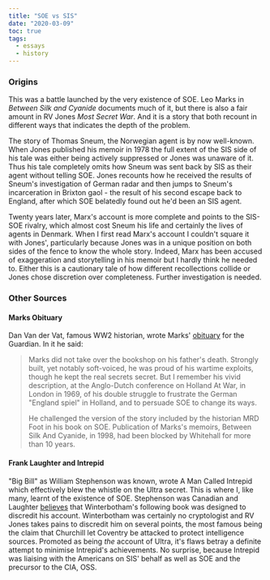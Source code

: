 ```yaml
---
title: "SOE vs SIS"
date: "2020-03-09"
toc: true
tags:
  - essays
  - history
---
```



### Origins

This was a battle launched by the very existence of SOE. Leo Marks in *Between Silk and Cyanide* documents much of it, but there is also a fair amount in RV Jones *Most Secret War*. And it is a story that both recount in different ways that indicates the depth of the problem.

The story of Thomas Sneum, the Norwegian agent is by now well-known. When Jones published his memoir in 1978 the full extent of the SIS side of his tale was either being actively suppressed or Jones was unaware of it. Thus his tale completely omits how Sneum was sent back by SIS as their agent without telling SOE. Jones recounts how he received the results of Sneum's investigation of German radar and then jumps to Sneum's incarceration in Brixton gaol - the result of his second escape back to England, after which SOE belatedly found out he'd been an SIS agent. 

Twenty years later, Marx's account is more complete and points to the SIS-SOE rivalry, which almost cost Sneum his life and certainly the lives of agents in Denmark. When I first read Marx's account I couldn't square it with Jones', particularly because Jones was in a unique position on both sides of the fence to know the whole story. Indeed, Marx has been accused of exaggeration and storytelling in his memoir but I hardly think he needed to. Either this is a cautionary tale of how different recollections collide or Jones chose discretion over completeness. Further investigation is needed.

### Other Sources

#### Marks Obituary

Dan Van der Vat, famous WW2 historian, wrote Marks' [obituary](http://www.guardian.co.uk/news/2001/feb/02/guardianobituaries.filmnews) for the Guardian. In it he said:

>Marks did not take over the bookshop on his father's death. Strongly built,
yet notably soft-voiced, he was proud of his wartime exploits, though he kept
the real secrets secret. But I remember his vivid description, at the
Anglo-Dutch conference on Holland At War, in London in 1969, of his double
struggle to frustrate the German "England spiel" in Holland, and to persuade
SOE to change its ways. 
>
>He challenged the version of the story included by the
historian MRD Foot in his book on SOE. Publication of Marks's memoirs, Between
Silk And Cyanide, in 1998, had been blocked by Whitehall for more than 10
years.

#### Frank Laughter and Intrepid

"Big Bill" as William Stephenson was known, wrote A Man Called Intrepid which
effectively blew the whistle on the Ultra secret. This is where I, like many,
learnt of the existence of SOE. Stephenson was Canadian and Laughter
[believes](http://www.laughtergenealogy.com/bin/history/ultra1.html) that
Winterbotham's following book was designed to discredit his account.
Winterbotham was certainly no cryptologist and RV Jones takes pains to
discredit him on several points, the most famous being the claim that
Churchill let Coventry be attacked to protect intelligence sources. Promoted
as being *the* account of Ultra, it's flaws betray a definite attempt to
minimise Intrepid's achievements. No surprise, because Intrepid was liaising
with the Americans on SIS' behalf as well as SOE and the precursor to the CIA,
OSS.
